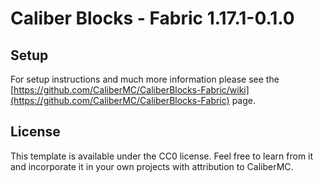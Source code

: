 # Caliber Blocks - Fabric 1.17.1-0.1.0

## Setup

For setup instructions and much more information please see the [https://github.com/CaliberMC/CaliberBlocks-Fabric/wiki](https://github.com/CaliberMC/CaliberBlocks-Fabric) page.

## License

This template is available under the CC0 license. Feel free to learn from it and incorporate it in your own projects with attribution to CaliberMC.

